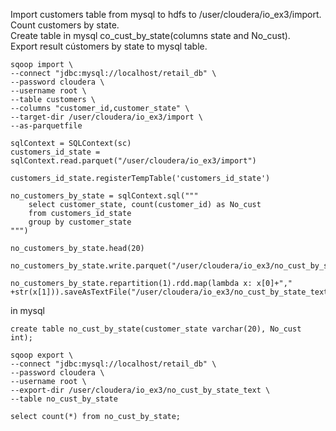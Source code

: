Import customers table from mysql to hdfs to /user/cloudera/io_ex3/import.    
Count customers by state.  
Create table in mysql co_cust_by_state(columns state and No_cust).  
Export result cústomers by state to mysql table.  


```
sqoop import \
--connect "jdbc:mysql://localhost/retail_db" \
--password cloudera \
--username root \
--table customers \
--columns "customer_id,customer_state" \
--target-dir /user/cloudera/io_ex3/import \
--as-parquetfile	
```


```
sqlContext = SQLContext(sc)
customers_id_state = sqlContext.read.parquet("/user/cloudera/io_ex3/import")

customers_id_state.registerTempTable('customers_id_state')

no_customers_by_state = sqlContext.sql("""
    select customer_state, count(customer_id) as No_cust
    from customers_id_state
    group by customer_state
""")

no_customers_by_state.head(20)

no_customers_by_state.write.parquet("/user/cloudera/io_ex3/no_cust_by_state")

no_customers_by_state.repartition(1).rdd.map(lambda x: x[0]+"," +str(x[1])).saveAsTextFile("/user/cloudera/io_ex3/no_cust_by_state_text")
```


in mysql
```
create table no_cust_by_state(customer_state varchar(20), No_cust int);

sqoop export \
--connect "jdbc:mysql://localhost/retail_db" \
--password cloudera \
--username root \
--export-dir /user/cloudera/io_ex3/no_cust_by_state_text \
--table no_cust_by_state 
```

```
select count(*) from no_cust_by_state;
```